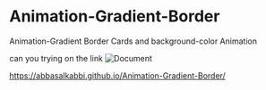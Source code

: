 # Animation-Gradient-Border
Animation-Gradient Border Cards and  background-color Animation

can you trying   on the link
![Document](https://user-images.githubusercontent.com/75854041/115389520-2cead880-a1ab-11eb-8915-0cf8aec88833.png)


https://abbasalkabbi.github.io/Animation-Gradient-Border/

